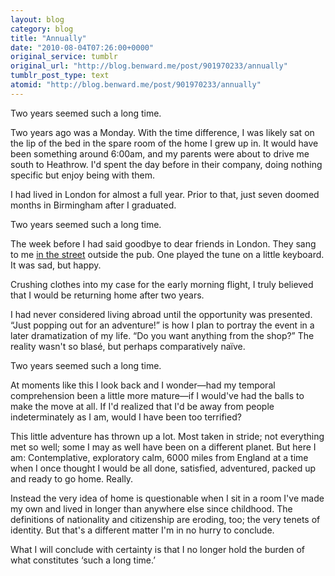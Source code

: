 ```yaml
---
layout: blog
category: blog
title: "Annually"
date: "2010-08-04T07:26:00+0000"
original_service: tumblr
original_url: "http://blog.benward.me/post/901970233/annually"
tumblr_post_type: text
atomid: "http://blog.benward.me/post/901970233/annually"
---
```

Two years seemed such a long time.

Two years ago was a Monday. With the time difference, I was likely sat on the lip of the bed in the spare room of the home I grew up in. It would have been something around 6:00am, and my parents were about to drive me south to Heathrow. I'd spent the day before in their company, doing nothing specific but enjoy being with them.

I had lived in London for almost a full year. Prior to that, just seven doomed months in Birmingham after I graduated.

Two years seemed such a long time.

The week before I had said goodbye to dear friends in London. They sang to me [in the street](http://www.flickr.com/photos/davidsingleton/2759517230/) outside the pub. One played the tune on a little keyboard. It was sad, but happy.

Crushing clothes into my case for the early morning flight, I truly believed that I would be returning home after two years.

I had never considered living abroad until the opportunity was presented. “Just popping out for an adventure!” is how I plan to portray the event in a later dramatization of my life. “Do you want anything from the shop?” The reality wasn't so blasé, but perhaps comparatively naïve.

Two years seemed such a long time.

At moments like this I look back and I wonder—had my temporal comprehension been a little more mature—if I would've had the balls to make the move at all. If I'd realized that I'd be away from people indeterminately as I am, would I have been too terrified?

This little adventure has thrown up a lot. Most taken in stride; not everything met so well; some I may as well have been on a different planet. But here I am: Contemplative, exploratory calm, 6000 miles from England at a time when I once thought I would be all done, satisfied, adventured, packed up and ready to go home. Really.

Instead the very idea of home is questionable when I sit in a room I've made my own and lived in longer than anywhere else since childhood. The definitions of nationality and citizenship are eroding, too; the very tenets of identity. But that's a different matter I'm in no hurry to conclude.

What I will conclude with certainty is that I no longer hold the burden of what constitutes ‘such a long time.’